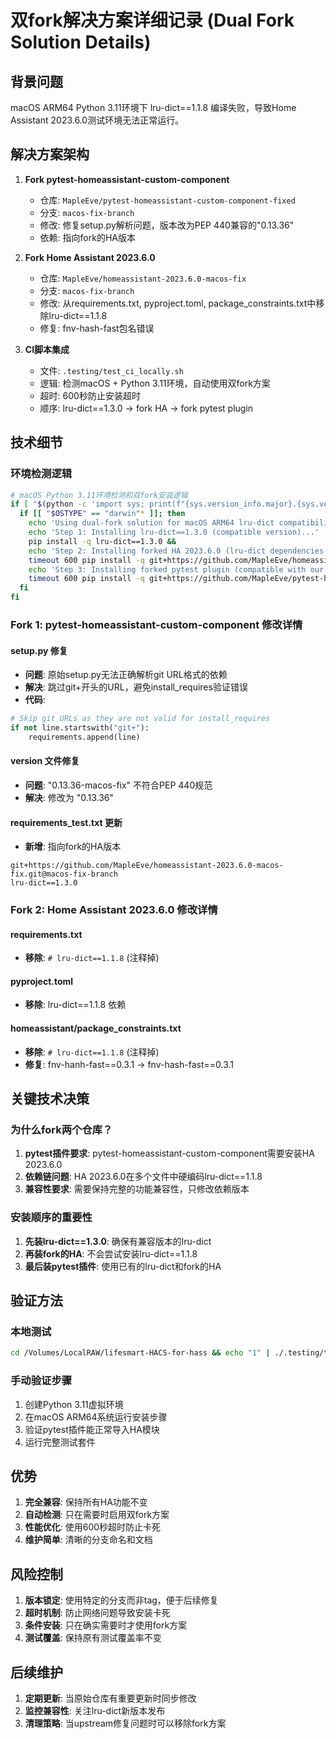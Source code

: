 # 双fork解决方案详细记录 (Dual Fork Solution Details)

## 背景问题
macOS ARM64 Python 3.11环境下 lru-dict==1.1.8 编译失败，导致Home Assistant 2023.6.0测试环境无法正常运行。

## 解决方案架构
1. **Fork pytest-homeassistant-custom-component**
   - 仓库: `MapleEve/pytest-homeassistant-custom-component-fixed`
   - 分支: `macos-fix-branch`
   - 修改: 修复setup.py解析问题，版本改为PEP 440兼容的"0.13.36"
   - 依赖: 指向fork的HA版本

2. **Fork Home Assistant 2023.6.0**
   - 仓库: `MapleEve/homeassistant-2023.6.0-macos-fix` 
   - 分支: `macos-fix-branch`
   - 修改: 从requirements.txt, pyproject.toml, package_constraints.txt中移除lru-dict==1.1.8
   - 修复: fnv-hash-fast包名错误

3. **CI脚本集成**
   - 文件: `.testing/test_ci_locally.sh`
   - 逻辑: 检测macOS + Python 3.11环境，自动使用双fork方案
   - 超时: 600秒防止安装超时
   - 顺序: lru-dict==1.3.0 -> fork HA -> fork pytest plugin

## 技术细节

### 环境检测逻辑
```bash
# macOS Python 3.11环境检测和双fork安装逻辑
if [ "$(python -c 'import sys; print(f"{sys.version_info.major}.{sys.version_info.minor}")')" = "3.11" ]; then
  if [[ "$OSTYPE" == "darwin"* ]]; then
    echo 'Using dual-fork solution for macOS ARM64 lru-dict compatibility...'
    echo 'Step 1: Installing lru-dict==1.3.0 (compatible version)...'
    pip install -q lru-dict==1.3.0 &&
    echo 'Step 2: Installing forked HA 2023.6.0 (lru-dict dependencies removed)...'
    timeout 600 pip install -q git+https://github.com/MapleEve/homeassistant-2023.6.0-macos-fix.git@macos-fix-branch &&
    echo 'Step 3: Installing forked pytest plugin (compatible with our HA fork)...'
    timeout 600 pip install -q git+https://github.com/MapleEve/pytest-homeassistant-custom-component-fixed.git@macos-fix-branch
  fi
fi
```

### Fork 1: pytest-homeassistant-custom-component 修改详情

#### setup.py 修复
- **问题**: 原始setup.py无法正确解析git URL格式的依赖
- **解决**: 跳过git+开头的URL，避免install_requires验证错误
- **代码**:
```python
# Skip git URLs as they are not valid for install_requires
if not line.startswith("git+"):
    requirements.append(line)
```

#### version 文件修复
- **问题**: "0.13.36-macos-fix" 不符合PEP 440规范
- **解决**: 修改为 "0.13.36"

#### requirements_test.txt 更新
- **新增**: 指向fork的HA版本
```
git+https://github.com/MapleEve/homeassistant-2023.6.0-macos-fix.git@macos-fix-branch
lru-dict==1.3.0
```

### Fork 2: Home Assistant 2023.6.0 修改详情

#### requirements.txt
- **移除**: `# lru-dict==1.1.8` (注释掉)

#### pyproject.toml 
- **移除**: lru-dict==1.1.8 依赖

#### homeassistant/package_constraints.txt
- **移除**: `# lru-dict==1.1.8` (注释掉)
- **修复**: fnv-hanh-fast==0.3.1 -> fnv-hash-fast==0.3.1

## 关键技术决策

### 为什么fork两个仓库？
1. **pytest插件要求**: pytest-homeassistant-custom-component需要安装HA 2023.6.0
2. **依赖链问题**: HA 2023.6.0在多个文件中硬编码lru-dict==1.1.8
3. **兼容性要求**: 需要保持完整的功能兼容性，只修改依赖版本

### 安装顺序的重要性
1. **先装lru-dict==1.3.0**: 确保有兼容版本的lru-dict
2. **再装fork的HA**: 不会尝试安装lru-dict==1.1.8
3. **最后装pytest插件**: 使用已有的lru-dict和fork的HA

## 验证方法

### 本地测试
```bash
cd /Volumes/LocalRAW/lifesmart-HACS-for-hass && echo "1" | ./.testing/test_ci_locally.sh
```

### 手动验证步骤
1. 创建Python 3.11虚拟环境
2. 在macOS ARM64系统运行安装步骤
3. 验证pytest插件能正常导入HA模块
4. 运行完整测试套件

## 优势
1. **完全兼容**: 保持所有HA功能不变
2. **自动检测**: 只在需要时启用双fork方案
3. **性能优化**: 使用600秒超时防止卡死
4. **维护简单**: 清晰的分支命名和文档

## 风险控制
1. **版本锁定**: 使用特定的分支而非tag，便于后续修复
2. **超时机制**: 防止网络问题导致安装卡死
3. **条件安装**: 只在确实需要时才使用fork方案
4. **测试覆盖**: 保持原有测试覆盖率不变

## 后续维护
1. **定期更新**: 当原始仓库有重要更新时同步修改
2. **监控兼容性**: 关注lru-dict新版本发布
3. **清理策略**: 当upstream修复问题时可以移除fork方案